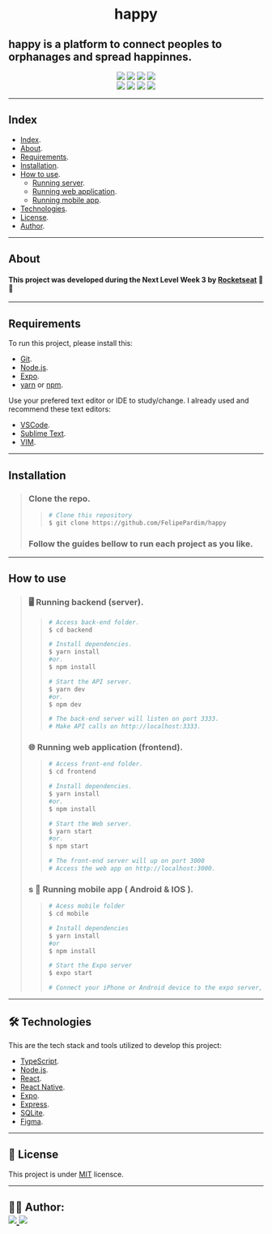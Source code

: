 <h1 align="center">
    happy
</h1>

## happy is a platform to connect peoples to orphanages and spread happinnes.

<p align="center">
	<img src="https://img.shields.io/github/stars/FelipePardim/happy" />
    <img src="https://img.shields.io/github/forks/FelipePardim/happy" />
    <img src="https://img.shields.io/github/issues/FelipePardim/happy" />
    <img src="https://img.shields.io/github/license/FelipePardim/happy" />
    <br>
    <img src="https://img.shields.io/badge/React-blue?logo=react" />
    <img src="https://img.shields.io/badge/Node.JS-grey?logo=node.js" />
    <img src="https://img.shields.io/badge/TypeScript-007ACC?logo=TypeScript" />
    <img src="https://img.shields.io/badge/SQLite-003B57?logo=SQLite" />
</p>

---
 
## Index
- [Index](#index).
- [About](#about).
- [Requirements](#requirements).
- [Installation](#installation).
- [How to use](#how-to-use).
    - [Running server](#running-server).
    - [Running web application](#running-web).
    - [Running mobile app](#running-mobile).
- [Technologies](#technologies).
- [License](#license).
- [Author](#author).
---

## About
#### This project was developed during the Next Level Week 3 by [Rocketseat](https://github.com/Rocketseat) 🚀💜

---

## Requirements

To run this project, please install this:

- [Git](https://git-scm.com).
- [Node.js](https://nodejs.org/en/).
- [Expo](https://expo.io/).
- [yarn](https://yarnpkg.com/) or [npm](https://www.npmjs.com/).

Use your prefered text editor or IDE to study/change.
I already used and recommend these text editors:
- [VSCode](https://code.visualstudio.com/).
- [Sublime Text](https://www.sublimetext.com/).
- [VIM](https://www.vim.org/).

---

## Installation
> ### Clone the repo.
>>   ```bash
>>  # Clone this repository
>>  $ git clone https://github.com/FelipePardim/happy
>>   ```
> ### Follow the guides bellow to run each project as you like.

---

## How to use
><h3 id="running-server">
>   🖥️ Running backend (server).
></h3>
>
>> ```bash
>># Access back-end folder.
>> $ cd backend
>>
>># Install dependencies.
>>$ yarn install
>>#or.
>>$ npm install
>>
>># Start the API server.
>>$ yarn dev
>>#or.
>>$ npm dev
>>
>># The back-end server will listen on port 3333.
>># Make API calls on http://localhost:3333.
>>```
>
><h3 id="running-web">
>🌐 Running web application (frontend).
></h3>
>
>>```bash
>># Access front-end folder.
>>$ cd frontend
>>
>># Install dependencies.
>>$ yarn install
>>#or.
>>$ npm install
>>
>># Start the Web server.
>>$ yarn start
>>#or.
>>$ npm start
>>
>># The front-end server will up on port 3000
>># Access the web app on http://localhost:3000.
>>```
>
><h3 id="running-mobile">s
>    📱 Running mobile app ( Android & IOS ).
></h3>
>
>>```bash
>># Acess mobile folder
>>$ cd mobile
>>
>># Install dependencies
>>$ yarn install
>>#or
>>$ npm install 
>>
>># Start the Expo server
>>$ expo start
>>
>> # Connect your iPhone or Android device to the expo server, or run in your prefered emulator;
>>```
>
---

<h2 id="technologies">
    🛠 Technologies
</h2>

This are the tech stack and tools utilized to develop this project:

- [TypeScript](https://www.typescriptlang.org/).
- [Node.js](https://nodejs.org/en/).
- [React](https://pt-br.reactjs.org/).
- [React Native](https://reactnative.dev/).
- [Expo](https://expo.io/).
- [Express](https://expressjs.com/).
- [SQLite](https://www.sqlite.org/index.html).
- [Figma](https://www.figma.com/).

---

<h2 id="license">
    📝 License 
</h2>

This project is under [MIT](https://github.com/FelipePardim/happy/LICENSE.md) licensce.

---

<h2 id="author">
    👨‍💻 Author:
    <div>
        <a href="https://github.com/FelipePardim" margin="10px">
            <img src="https://img.shields.io/badge/GitHub-FelipePardim-6f42c1?logo=github"/>
        </a>
        <a alt="Felipe Pardim" href="https://www.linkedin.com/in/felipe-pardim">
            <img src="https://img.shields.io/badge/LinkedIn-Felipe%20Pardim-blue?logo=linkedin"/>
        </a>
    </div>
</h2>